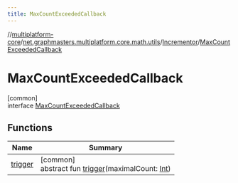 ```yaml
---
title: MaxCountExceededCallback
---
```

//[multiplatform-core](../../../../index.html)/[net.graphmasters.multiplatform.core.math.utils](../../index.html)/[Incrementor](../index.html)/[MaxCountExceededCallback](index.html)



# MaxCountExceededCallback



[common]\
interface [MaxCountExceededCallback](index.html)



## Functions


| Name | Summary |
|---|---|
| [trigger](trigger.html) | [common]<br>abstract fun [trigger](trigger.html)(maximalCount: [Int](https://kotlinlang.org/api/latest/jvm/stdlib/kotlin/-int/index.html)) |

